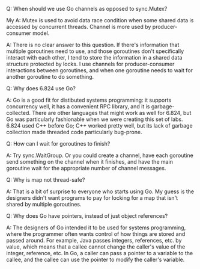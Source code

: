 Q: When should we use Go channels as opposed to sync.Mutex?

My A: Mutex is used to avoid data race condition when some shared data is accessed by concurrent threads. Channel is more used by producer-consumer model.

A: There is no clear answer to this question. If there's information
that multiple goroutines need to use, and those goroutines don't
specifically interact with each other, I tend to store the information
in a shared data structure protected by locks. I use channels for
producer-consumer interactions between goroutines, and when one
goroutine needs to wait for another goroutine to do something.

Q: Why does 6.824 use Go?

A: Go is a good fit for distibuted systems programming: it supports
concurrency well, it has a convenient RPC library, and it is
garbage-collected. There are other languages that might work as well
for 6.824, but Go was particularly fashionable when we were creating
this set of labs. 6.824 used C++ before Go; C++ worked pretty well,
but its lack of garbage collection made threaded code particularly
bug-prone.

Q: How can I wait for goroutines to finish?

A: Try sync.WaitGroup. Or you could create a channel, have each
goroutine send something on the channel when it finishes, and have the
main goroutine wait for the appropriate number of channel messages.

Q: Why is map not thread-safe?

A: That is a bit of surprise to everyone who starts using Go. My guess
is the designers didn't want programs to pay for locking for a map
that isn't shared by multiple goroutines.

Q: Why does Go have pointers, instead of just object references?

A: The designers of Go intended it to be used for systems programming,
where the programmer often wants control of how things are stored and
passed around. For example, Java passes integers, references, etc. by
value, which means that a callee cannot change the caller's value of
the integer, reference, etc. In Go, a caller can pass a pointer to a
variable to the callee, and the callee can use the pointer to modify
the caller's variable.
